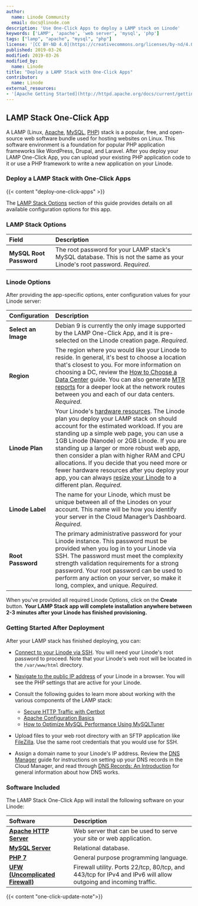 ```yaml
---
author:
  name: Linode Community
  email: docs@linode.com
description: 'Use One-Click Apps to deploy a LAMP stack on Linode'
keywords: ['LAMP', 'apache', 'web server', 'mysql', 'php']
tags: ["lamp", "apache", "mysql", "php"]
license: '[CC BY-ND 4.0](https://creativecommons.org/licenses/by-nd/4.0)'
published: 2019-03-26
modified: 2019-03-26
modified_by:
  name: Linode
title: "Deploy a LAMP Stack with One-Click Apps"
contributor:
  name: Linode
external_resources:
- '[Apache Getting Started](http://httpd.apache.org/docs/current/getting-started.html)'
---
```


## LAMP Stack One-Click App

A LAMP (Linux, [Apache](https://www.apache.org), [MySQL](https://www.mysql.com), [PHP](https://www.php.net)) stack is a popular, free, and open-source web software bundle used for hosting websites on Linux. This software environment is a foundation for popular PHP application frameworks like WordPress, Drupal, and Laravel. After you deploy your LAMP One-Click App, you can upload your existing PHP application code to it or use a PHP framework to write a new application on your Linode.

### Deploy a LAMP Stack with One-Click Apps

{{< content "deploy-one-click-apps" >}}

The [LAMP Stack Options](#lamp-stack-options) section of this guide provides details on all available configuration options for this app.

### LAMP Stack Options

| **Field** | **Description** |
|:--------------|:------------|
| **MySQL Root Password** | The root password for your LAMP stack's MySQL database. This is not the same as your Linode's root password. *Required*. |

### Linode Options

After providing the app-specific options, enter configuration values for your Linode server:

| **Configuration** | **Description** |
|:--------------|:------------|
| **Select an Image** | Debian 9 is currently the only image supported by the LAMP One-Click App, and it is pre-selected on the Linode creation page. *Required*. |
| **Region** | The region where you would like your Linode to reside. In general, it's best to choose a location that's closest to you. For more information on choosing a DC, review the [How to Choose a Data Center](/docs/platform/how-to-choose-a-data-center) guide. You can also generate [MTR reports](/docs/networking/diagnostics/diagnosing-network-issues-with-mtr/) for a deeper look at the network routes between you and each of our data centers. *Required*. |
| **Linode Plan** | Your Linode's [hardware resources](/docs/platform/how-to-choose-a-linode-plan/#hardware-resource-definitions). The Linode plan you deploy your LAMP stack on should account for the estimated workload. If you are standing up a simple web page, you can use a 1GB Linode (Nanode) or 2GB Linode. If you are standing up a larger or more robust web app, then consider a plan with higher RAM and CPU allocations. If you decide that you need more or fewer hardware resources after you deploy your app, you can always [resize your Linode](/docs/platform/disk-images/resizing-a-linode/) to a different plan. *Required*. |
| **Linode Label** | The name for your Linode, which must be unique between all of the Linodes on your account. This name will be how you identify your server in the Cloud Manager’s Dashboard. *Required*. |
| **Root Password** | The primary administrative password for your Linode instance. This password must be provided when you log in to your Linode via SSH. The password must meet the complexity strength validation requirements for a strong password. Your root password can be used to perform any action on your server, so make it long, complex, and unique. *Required*. |

When you've provided all required Linode Options, click on the **Create** button. **Your LAMP Stack app will complete installation anywhere between 2-3 minutes after your Linode has finished provisioning.**

### Getting Started After Deployment

After your LAMP stack has finished deploying, you can:

- [Connect to your Linode via SSH](/docs/getting-started/#connect-to-your-linode-via-ssh). You will need your Linode's root password to proceed. Note that your Linode's web root will be located in the `/var/www/html` directory.

- [Navigate to the public IP address](/docs/getting-started/#find-your-linode-s-ip-address) of your Linode in a browser. You will see the PHP settings that are active for your Linode.

- Consult the following guides to learn more about working with the various components of the LAMP stack:

    - [Secure HTTP Traffic with Certbot](https://linode.com/docs/quick-answers/websites/secure-http-traffic-certbot/)
    - [Apache Configuration Basics](/docs/web-servers/apache-tips-and-tricks/apache-configuration-basics/)
    - [How to Optimize MySQL Performance Using MySQLTuner](/docs/databases/mysql/how-to-optimize-mysql-performance-using-mysqltuner/)

-   Upload files to your web root directory with an SFTP application like [FileZilla](/docs/tools-reference/file-transfer/filezilla/). Use the same root credentials that you would use for SSH.

-   Assign a domain name to your Linode's IP address. Review the [DNS Manager](/docs/platform/manager/dns-manager/) guide for instructions on setting up your DNS records in the Cloud Manager, and read through [DNS Records: An Introduction](/docs/networking/dns/dns-records-an-introduction/) for general information about how DNS works.

### Software Included

The LAMP Stack One-Click App will install the following software on your Linode:

| **Software** | **Description** |
|:--------------|:------------|
| [**Apache HTTP Server**](https://www.apache.org) | Web server that can be used to serve your site or web application.|
| [**MySQL Server**](https://www.mysql.com) | Relational database. |
| [**PHP 7**](https://www.php.net) | General purpose programming language. |
| [**UFW (Uncomplicated Firewall)**](https://en.wikipedia.org/wiki/Uncomplicated_Firewall) | Firewall utility. Ports 22/tcp, 80/tcp, and 443/tcp for IPv4 and IPv6 will allow outgoing and incoming traffic. |

{{< content "one-click-update-note">}}
